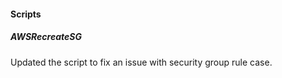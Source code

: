 #### Scripts

##### AWSRecreateSG
Updated the script to fix an issue with security group rule case.
